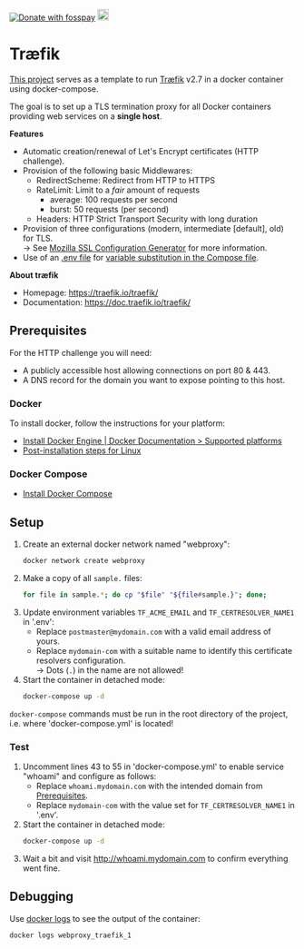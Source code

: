 <a href="https://benz0li.b-data.io/donate?project=2"><img src="https://benz0li.b-data.io/donate/static/donate-with-fosspay.png" alt="Donate with fosspay"></a> <a href="https://liberapay.com/benz0li/donate"><img src="https://liberapay.com/assets/widgets/donate.svg" alt="Donate using Liberapay" height="20"></a>

# Træfik

[This project](https://gitlab.com/b-data/docker/deployments/traefik) serves as
a template to run [Træfik](https://hub.docker.com/_/traefik) v2.7 in a docker
container using docker-compose.

The goal is to set up a TLS termination proxy for all Docker containers
providing web services on a **single host**.

**Features**

*  Automatic creation/renewal of Let's Encrypt certificates (HTTP challenge).
*  Provision of the following basic Middlewares:
    *  RedirectScheme: Redirect from HTTP to HTTPS
    *  RateLimit: Limit to a _fair_ amount of requests
        *  average: 100 requests per second
        *  burst: 50 requests (per second)
    *  Headers: HTTP Strict Transport Security with long duration
*  Provision of three configurations (modern, intermediate [default], old) for
   TLS.  
   → See [Mozilla SSL Configuration Generator](https://ssl-config.mozilla.org)
   for more information.
*  Use of an [.env file](https://docs.docker.com/compose/env-file/) for
   [variable substitution in the Compose file](https://docs.docker.com/compose/compose-file/#variable-substitution).
   

**About træfik**

*  Homepage: https://traefik.io/traefik/
*  Documentation: https://doc.traefik.io/traefik/

## Prerequisites

For the HTTP challenge you will need:

*  A publicly accessible host allowing connections on port 80 & 443.
*  A DNS record for the domain you want to expose pointing to this host.

### Docker

To install docker, follow the instructions for your platform:

*  [Install Docker Engine | Docker Documentation > Supported platforms](https://docs.docker.com/engine/install/#supported-platforms)
*  [Post-installation steps for Linux](https://docs.docker.com/engine/install/linux-postinstall/)

### Docker Compose

*  [Install Docker Compose](https://docs.docker.com/compose/install/)

## Setup

1.  Create an external docker network named "webproxy":  
    ```bash
    docker network create webproxy
    ```
1.  Make a copy of all `sample.` files:  
    ```bash
    for file in sample.*; do cp "$file" "${file#sample.}"; done;
    ```
3.  Update environment variables `TF_ACME_EMAIL` and `TF_CERTRESOLVER_NAME1` in
    '.env':
    *  Replace `postmaster@mydomain.com` with a valid email address of yours.
    *  Replace `mydomain-com` with a suitable name to identify this certificate
       resolvers configuration.  
       → Dots (`.`) in the name are not allowed!
5.  Start the container in detached mode:  
    ```bash
    docker-compose up -d
    ```

`docker-compose` commands must be run in the root directory of the project, i.e.
where 'docker-compose.yml' is located!

### Test

1.  Uncomment lines 43 to 55 in 'docker-compose.yml' to enable service "whoami"
    and configure as follows:
    *  Replace `whoami.mydomain.com` with the intended domain from
    [Prerequisites](#prerequisites).
    *  Replace `mydomain-com` with the value set for `TF_CERTRESOLVER_NAME1` in
    '.env'.
2.  Start the container in detached mode:  
    ```bash
    docker-compose up -d
    ```
3.  Wait a bit and visit http://whoami.mydomain.com to confirm everything went
fine.

## Debugging

Use [docker logs](https://docs.docker.com/engine/reference/commandline/logs/)
to see the output of the container:

```bash
docker logs webproxy_traefik_1
```

